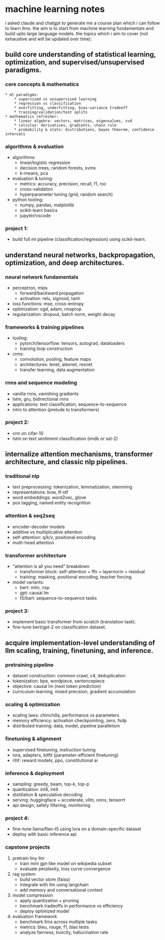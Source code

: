 # machine learning notes

i asked claude and chatgpt to generate me a course plan which i can follow to learn llms. the aim is to start from machine learning fundamentals and build upto large language models. the topics which i aim to cover (not exhaustive and will be updated over time):

## build core understanding of statistical learning, optimization, and supervised/unsupervised paradigms.
### core concepts & mathematics
```
* ml paradigms:
    * supervised vs unsupervised learning
    * regression vs classification
    * overfitting, underfitting, bias-variance tradeoff
    * training/validation/test splits
* mathematics refresher:
    * linear algebra: vectors, matrices, eigenvalues, svd
    * calculus: derivatives, gradients, chain rule
    * probability & stats: distributions, bayes theorem, confidence intervals
```
### algorithms & evaluation
* algorithms:
    * linear/logistic regression
    * decision trees, random forests, svms
    * k-means, pca
* evaluation & tuning:
    * metrics: accuracy, precision, recall, f1, roc
    * cross-validation
    * hyperparameter tuning (grid, random search)
* python tooling:
    * numpy, pandas, matplotlib
    * scikit-learn basics
    * jupyter/vscode  
### project 1: 
* build full ml pipeline (classification/regression) using scikit-learn.

## understand neural networks, backpropagation, optimization, and deep architectures.
### neural network fundamentals
* perceptron, mlps
    * forward/backward propagation
    * activation: relu, sigmoid, tanh
* loss functions: mse, cross-entropy
* optimization: sgd, adam, rmsprop
* regularization: dropout, batch norm, weight decay
### frameworks & training pipelines
* tooling:
    * pytorch/tensorflow: tensors, autograd, dataloaders
    * training loop construction
* cnns:
    * convolution, pooling, feature maps
    * architectures: lenet, alexnet, resnet
    * transfer learning, data augmentation
### rnns and sequence modeling
* vanilla rnns, vanishing gradients
* lstm, gru, bidirectional rnns
* applications: text classification, sequence-to-sequence
* intro to attention (prelude to transformers)  
### project 2:
* cnn on cifar-10
* lstm on text sentiment classification (imdb or sst-2)

## internalize attention mechanisms, transformer architecture, and classic nlp pipelines.
### traditional nlp
* text preprocessing: tokenization, lemmatization, stemming
* representations: bow, tf-idf
* word embeddings: word2vec, glove
* pos tagging, named entity recognition
### attention & seq2seq
* encoder-decoder models
* additive vs multiplicative attention
* self-attention: q/k/v, positional encoding
* multi-head attention
### transformer architecture
* "attention is all you need" breakdown
    * transformer block: self-attention + ffn + layernorm + residual
    * training: masking, positional encoding, teacher forcing
* model variants:
    * bert: mlm, nsp
    * gpt: causal lm
    * t5/bart: sequence-to-sequence tasks  
### project 3:  
* implement basic transformer from scratch (translation task).
* fine-tune bert/gpt-2 on classification dataset.

## acquire implementation-level understanding of llm scaling, training, finetuning, and inference.
### pretraining pipeline
* dataset construction: common crawl, c4, deduplication
* tokenization: bpe, wordpiece, sentencepiece
* objective: causal lm (next token prediction)
* curriculum learning, mixed precision, gradient accumulation
### scaling & optimization
* scaling laws: chinchilla, performance vs parameters
* memory efficiency: activation checkpointing, zero, fsdp
* distributed training: data, model, pipeline parallelism
### finetuning & alignment
* supervised finetuning, instruction tuning
* lora, adapters, bitfit (parameter-efficient finetuning)
* rlhf: reward models, ppo, constitutional ai
### inference & deployment
* sampling: greedy, beam, top-k, top-p
* quantization: int8, int4
* distillation & speculative decoding
* serving: huggingface + accelerate, vllm, onnx, tensorrt
* api design, safety filtering, monitoring  
### project 4:
* fine-tune llama/flan-t5 using lora on a domain-specific dataset
* deploy with basic inference api

### capstone projects
1. pretrain tiny llm  
    * train mini gpt-like model on wikipedia subset  
    * evaluate perplexity, loss curve convergence  
2. rag system  
    * build vector store (faiss)  
    * integrate with llm using langchain  
    * add memory and conversational context  
3. model compression  
    * apply quantization + pruning  
    * benchmark tradeoffs in performance vs efficiency  
    * deploy optimized model  
4. evaluation framework  
    * benchmark llms across multiple tasks  
    * metrics: bleu, rouge, f1, bias tests  
    * analyze fairness, toxicity, hallucination rate
